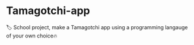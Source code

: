 # Tamagotchi-app
🏷️ School project, make a Tamagotchi app using a programming langauge of your own choice🔥

